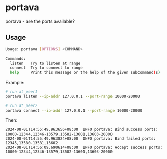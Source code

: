 # portava

portava - are the ports available?

## Usage

```bash
Usage: portava [OPTIONS] <COMMAND>

Commands:
  listen   Try to listen at range
  connect  Try to connect to range
  help     Print this message or the help of the given subcommand(s)
```

Example:

```bash
# run at peer1
portava listen --ip-addr 127.0.0.1 --port-range 10000-20000
```

```bash
# run at peer2
portava connect --ip-addr 127.0.0.1 --port-range 10000-20000
```

Then:

```
2024-08-01T14:55:49.963656+08:00  INFO portava: Bind success ports: 10000-12344,12346-13579,13582-13601,13603-20000
2024-08-01T14:55:49.963824+08:00  INFO portava: Bind failed ports: 12345,13580-13581,13602
2024-08-01T14:56:09.690614+08:00  INFO portava: Accept success ports: 10000-12344,12346-13579,13582-13601,13603-20000
```
